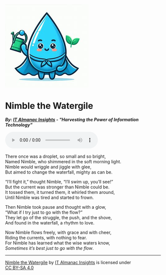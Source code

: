 <img src="nimble.png" alt="Nimble a Watergile" />

# Nimble the Watergile
***By: [IT Almanac Insights](index.md) - "Harvesting the Power of Information Technology"***

<audio controls>
 <source src="nimble-theme-song.mp3" type="audio/mpeg">
</audio>

There once was a droplet, so small and so bright,  
Named Nimble, who shimmered in the soft morning light.  
Nimble would wriggle and jiggle with glee,  
But aimed to change the waterfall, mighty as can be.

“I’ll fight it,” thought Nimble, “I’ll swim up, you’ll see!”  
But the current was stronger than Nimble could be.  
It tossed them, it turned them, it whirled them around,  
Until Nimble was tired and started to frown.

Then Nimble took pause and thought with a glow,  
“What if I try just to go with the flow?”  
They let go of the struggle, the push, and the shove,  
And found in the waterfall, a rhythm to love.

Now Nimble flows freely, with grace and with cheer,  
Riding the currents, with nothing to fear.  
For Nimble has learned what the wise waters know,  
_Sometimes it’s best just to go with the flow_.

---
 <p xmlns:cc="http://creativecommons.org/ns#" xmlns:dct="http://purl.org/dc/terms/"><a property="dct:title" rel="cc:attributionURL" href="https://it-almanac-insights.github.io"> Nimble the Watergile</a> by <a rel="cc:attributionURL dct:creator" property="cc:attributionName" href="https://it-almanac-insights.github.io">IT Almanac Insights</a> is licensed under <a href="https://creativecommons.org/licenses/by-sa/4.0/?ref=chooser-v1" target="_blank" rel="license noopener noreferrer" style="display:inline-block;">CC BY-SA 4.0<img style="height:22px!important;margin-left:3px;vertical-align:text-bottom;" src="https://mirrors.creativecommons.org/presskit/icons/cc.svg?ref=chooser-v1" alt=""><img style="height:22px!important;margin-left:3px;vertical-align:text-bottom;" src="https://mirrors.creativecommons.org/presskit/icons/by.svg?ref=chooser-v1" alt=""><img style="height:22px!important;margin-left:3px;vertical-align:text-bottom;" src="https://mirrors.creativecommons.org/presskit/icons/sa.svg?ref=chooser-v1" alt=""></a></p> 

